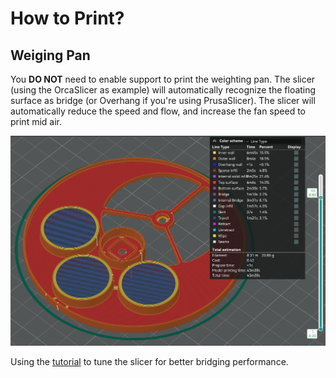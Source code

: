 # How to Print?

## Weiging Pan

You **DO NOT** need to enable support to print the weighting pan. The slicer (using the OrcaSlicer as example) will automatically recognize the floating surface as bridge (or Overhang if you're using PrusaSlicer). The slicer will automatically reduce the speed and flow, and increase the fan speed to print mid air. 

![print_weighting_pan_with_bridge](../../Manual/Resources/print_weighting_pan_with_bridge.png)

Using the [tutorial](https://help.prusa3d.com/article/poor-bridging_1802) to tune the slicer for better bridging performance. 
